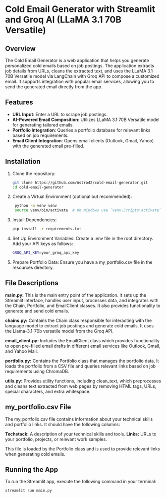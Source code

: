 # Cold Email Generator with Streamlit and Groq AI (LLaMA 3.1 70B Versatile)

## Overview

The Cold Email Generator is a web application that helps you generate personalized cold emails based on job postings. The application extracts job details from URLs, cleans the extracted text, and uses the LLaMA 3.1 70B Versatile model via LangChain with Groq API to compose a customized email. It supports integration with popular email services, allowing you to send the generated email directly from the app.

## Features

- **URL Input**: Enter a URL to scrape job postings.
- **AI-Powered Email Composition**: Utilizes LLaMA 3.1 70B Versatile model for generating tailored emails.
- **Portfolio Integration**: Queries a portfolio database for relevant links based on job requirements.
- **Email Client Integration**: Opens email clients (Outlook, Gmail, Yahoo) with the generated email pre-filled.

## Installation

1. Clone the repository:
   ```bash
   git clone https://github.com/Astro42/cold-email-generator.git
   cd cold-email-generator
   
2. Create a Virtual Environment (optional but recommended):
   ```bash
    python -m venv venv
    source venv/bin/activate  # On Windows use `venv\Scripts\activate`

3. Install Dependencies:
   ```bash
   pip install -r requirements.txt
   
4. Set Up Environment Variables:
   Create a .env file in the root directory.
   Add your API keys as follows:
   ```bash  
   GROQ_API_KEY=your_groq_api_key

5. Prepare Portfolio Data:
   Ensure you have a my_portfolio.csv file in the resources directory.


## File Descriptions

**main.py:**  This is the main entry point of the application. It sets up the Streamlit interface, handles user input, processes data, and integrates with the Chain, Portfolio, and EmailClient classes. It also provides functionality to generate and send cold emails.

**chains.py:** Contains the Chain class responsible for interacting with the language model to extract job postings and generate cold emails. It uses the Llama-3.1-70b versatile model from the Groq API.

**email_client.py:** Includes the EmailClient class which provides functionality to open pre-filled email drafts in different email services like Outlook, Gmail, and Yahoo Mail.

**portfolio.py:** Contains the Portfolio class that manages the portfolio data. It loads the portfolio from a CSV file and queries relevant links based on job requirements using ChromaDB.

**utils.py:** Provides utility functions, including clean_text, which preprocesses and cleans text extracted from web pages by removing HTML tags, URLs, special characters, and extra whitespace.

## my_portfolio.csv File
The my_portfolio.csv file contains information about your technical skills and portfolio links. It should have the following columns:

**Techstack:** A description of your technical skills and tools.
**Links:** URLs to your portfolio, projects, or relevant work samples.

This file is loaded by the Portfolio class and is used to provide relevant links when generating cold emails.

## Running the App
To run the Streamlit app, execute the following command in your terminal:
```bash
streamlit run main.py

